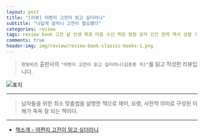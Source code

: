 ```yaml
---  
layout: post  
title: "[리뷰] 어쩐지 고전이 읽고 싶더라니"  
subtitle: "나답게 살자니 고전이 필요했다"  
categories: review  
tags: review book 고전 삶 인생 목표 마음 수신 욕망 영원 공자 인간 권력 역사 성찰 기록 의 성공    
comments: true  
header-img: img/review/review-book-classic-books-1.png
---  
```

  
> `한빛비즈` 출판사의 `"어쩐지 고전이 읽고 싶더라니(김훈종 저)"`를 읽고 작성한 리뷰입니다.  

![표지](https://theorydb.github.io/assets/img/review/review-book-classic-books-1.png)  

---

> 남자들을 위한 최소 맞춤법을 설명한 책으로 재미, 요령, 사전적 의미로 구성된 이해가 쏙쏙 잘 되는 책이다.


---

* [책소개 - 어쩐지 고전이 읽고 싶더라니](http://www.yes24.com/Product/Goods/78599432)


